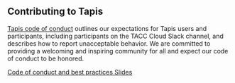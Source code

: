 ## Contributing to Tapis

[Tapis code of conduct](https://tapis-project.org/code-conduct/) outlines our expectations for Tapis users and participants, including participants on the TACC Cloud Slack channel, and describes how to report unacceptable behavior. We are committed to providing a welcoming and inspiring community for all and expect our code of conduct to be honored. 

[Code of conduct and best practices Slides](https://docs.google.com/presentation/d/1Z7bitctNRlikrQRWWnxufB3AzMG4fqyAHYQjj8in-xA/edit?usp=sharing)
